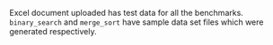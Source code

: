 
Excel document uploaded has test data for all the benchmarks.
`binary_search` and `merge_sort` have sample data set files which were
generated respectively. 
